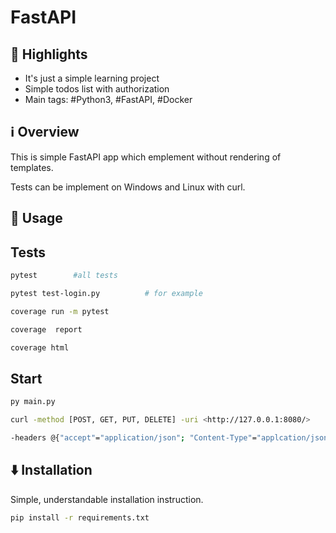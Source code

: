 # FastAPI
          
## 🌟 Highlights
- It's just a simple learning project
- Simple todos list with authorization
- Main tags: #Python3, #FastAPI, #Docker  


## ℹ️ Overview

This is simple FastAPI app which emplement without rendering of templates.

Tests can be implement on Windows and Linux with curl.

## 🚀 Usage
## Tests
```bash
pytest        #all tests

pytest test-login.py          # for example

coverage run -m pytest

coverage  report

coverage html
```

## Start
```bash
py main.py

curl -method [POST, GET, PUT, DELETE] -uri <http://127.0.0.1:8080/>

-headers @{"accept"="application/json"; "Content-Type"="applcation/json"; "Authorization"="Bearer >access-token<"} -body '{"xx":"xx",.....}'
```



## ⬇️ Installation

Simple, understandable installation instruction.

```bash
pip install -r requirements.txt
```

